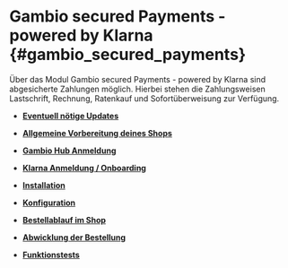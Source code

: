 # Gambio secured Payments - powered by Klarna {#gambio_secured_payments}

Über das Modul Gambio secured Payments - powered by Klarna sind abgesicherte Zahlungen möglich. Hierbei stehen die Zahlungsweisen Lastschrift, Rechnung, Ratenkauf und Sofortüberweisung zur Verfügung.

-   **[Eventuell nötige Updates](7_2_2a_EventuellNoetigeUpdates.md)**  

-   **[Allgemeine Vorbereitung deines Shops](7_2_2b_AllgemeineVorbereitungIhresShops.md)**  

-   **[Gambio Hub Anmeldung](7_2_2c_GambioHubAnmeldung.md)**  

-   **[Klarna Anmeldung / Onboarding](7_2_2d_KlarnaAnmeldung_Onboarding.md)**  

-   **[Installation](7_2_2e_Installation.md)**  

-   **[Konfiguration](7_2_2f_Konfiguration.md)**  

-   **[Bestellablauf im Shop](7_2_2g_BestellablaufImShop.md)**  

-   **[Abwicklung der Bestellung](7_2_2h_AbwicklungDerBestellung.md)**  

-   **[Funktionstests](7_2_2i_Funktionstests.md)**  




